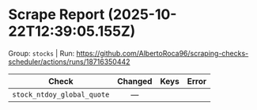 # Scrape Report (2025-10-22T12:39:05.155Z)

Group: `stocks`  |  Run: https://github.com/AlbertoRoca96/scraping-checks-scheduler/actions/runs/18716350442

| Check | Changed | Keys | Error |
|---|:---:|:--|:--|
| `stock_ntdoy_global_quote` | — |  |  |
